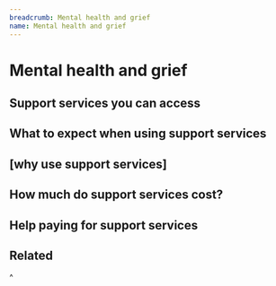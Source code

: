 ```yaml
---
breadcrumb: Mental health and grief
name: Mental health and grief
---
```


Mental health and grief
===========================
## Support services you can access
## What to expect when using support services
## [why use support services]
## How much do support services cost?
## Help paying for support services
## Related


^<!-- centrelink social workers https://www.humanservices.gov.au/individuals/services/social-work-services#a2 -->
